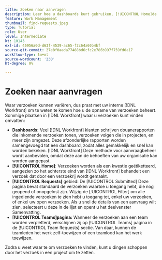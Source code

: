 ```yaml
---
title: Zoeken naar aanvragen
description: Leer hoe u dashboards kunt gebruiken, [!UICONTROL Home]de [!UICONTROL Requests] en de [!UICONTROL Teams] pagina om inkomende verzoeken te vinden die door een verzoekrij worden gemaakt.
feature: Work Management
thumbnail: find-requests.jpeg
type: Tutorial
role: User
level: Intermediate
kt: 10143
exl-id: 45956a0d-d63f-4539-ac65-f2c64a60b4bf
source-git-commit: 27e8f0aada77488bd6cfc2e786b997f759fd0a17
workflow-type: tm+mt
source-wordcount: '230'
ht-degree: 0%

---
```


# Zoeken naar aanvragen

Waar verzoeken kunnen variëren, dus praat met uw interne [!DNL  Workfront] om te weten te komen hoe u de opname van verzoeken beheert. Sommige plaatsen in [!DNL Workfront] waar u verzoeken kunt vinden omvatten:

* **Dashboards:** Veel [!DNL Workfront] klanten schrijven douanerapporten die inkomende verzoeken tonen, verzoeken volgen die in projecten, en meer zijn omgezet. Deze afzonderlijke rapporten worden samengevoegd tot een dashboard, zodat alles gemakkelijk en snel kan worden bekeken. [!DNL Workfront] Deze methode voor aanvraagbeheer wordt aanbevolen, omdat deze aan de behoeften van uw organisatie kan worden aangepast.
* **[!UICONTROL Home]:** Verzoeken worden als een kwestie geëtiketteerd, aangezien zo het achterste eind van [!DNL Workfront] behandelt een verzoek dat door een verzoekrij wordt gemaakt.
* **[!UICONTROL Requests]** gebied: De [!UICONTROL Submitted] Deze pagina bevat standaard de verzoeken waartoe u toegang hebt, die nog geopend of onopgelost zijn. Wijzig de [!UICONTROL Filter] om alle ingediende verzoeken te zien hebt u toegang tot, enkel uw verzoeken, of enkel uw open verzoeken. Als u snel de details van een aanvraag wilt zien, selecteert u deze in de lijst en opent u het deelvenster Samenvatting.
* **[!UICONTROL Teams]pagina:** Wanneer de verzoeken aan een team worden verpletterd, verschijnen zij op [!UICONTROL Teams] pagina in de [!UICONTROL Team Requests] sectie. Van daar, kunnen de teamleden het werk zelf-toewijzen of een teamlood kan het werk toewijzen.

Zodra u weet waar te om verzoeken te vinden, kunt u dingen schoppen door het verzoek in een project om te zetten.
